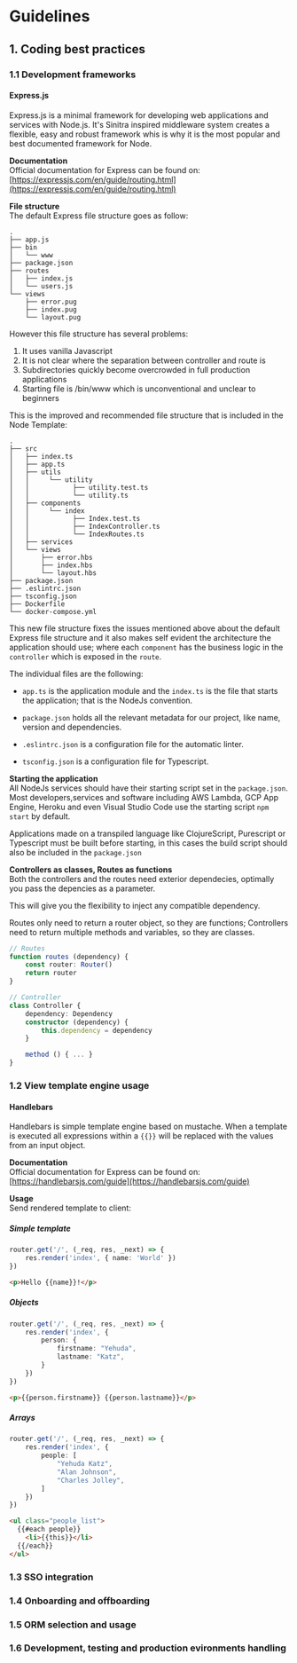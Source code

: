 # Guidelines
## 1. Coding best practices
### 1.1 Development frameworks
#### Express.js
Express.js is a minimal framework for developing web applications and services with Node.js.
It's Sinitra inspired middleware system creates a flexible, easy and robust framework whis is why it is the most popular and best documented framework for Node.

**Documentation**  
Official documentation for Express can be found on: [https://expressjs.com/en/guide/routing.html](https://expressjs.com/en/guide/routing.html)

**File structure**  
The default Express file structure goes as follow:
```
.
├── app.js
├── bin
│   └── www
├── package.json
├── routes
│   ├── index.js
│   └── users.js
└── views
    ├── error.pug
    ├── index.pug
    └── layout.pug
```
However this file structure has several problems:
1. It uses vanilla Javascript
2. It is not clear where the separation between controller and route is
3. Subdirectories quickly become overcrowded in full production applications
4. Starting file is /bin/www which is unconventional and unclear to beginners
  
This is the improved and recommended file structure that is included in the Node Template:
```
.
├── src
│   ├── index.ts
│   ├── app.ts
│   ├── utils
│   │     └── utility
│   │           ├── utility.test.ts
│   │           └── utility.ts
│   ├── components
│   │     └── index
│   │           ├── Index.test.ts
│   │           ├── IndexController.ts
│   │           └── IndexRoutes.ts
│   ├── services
│   └── views
│       ├── error.hbs
│       ├── index.hbs
│       └── layout.hbs
├── package.json
├── .eslintrc.json
├── tsconfig.json
├── Dockerfile
└── docker-compose.yml
```
This new file structure fixes the issues mentioned above about the default Express file structure and it also makes self evident the architecture the application should use; where each `component` has the business logic in the `controller` which is exposed in the `route`.

The individual files are the following:

- `app.ts` is the application module and the `index.ts` is the file that starts the application; that is the NodeJs convention.

- `package.json` holds all the relevant metadata for our project, like name, version and dependencies.  

- `.eslintrc.json` is a configuration file for the automatic linter.  

- `tsconfig.json` is a configuration file for Typescript.

**Starting the application**  
All NodeJs services should have their starting script set in the `package.json`. Most developers,services and software including AWS Lambda, GCP App Engine, Heroku and even Visual Studio Code use the starting script `npm start` by default.

Applications made on a transpiled language like ClojureScript, Purescript or Typescript must be built before starting, in this cases the build script should also be included in the `package.json`

**Controllers as classes, Routes as functions**  
Both the controllers and the routes need exterior dependecies, optimally you pass the depencies as a parameter.

This will give you the flexibility to inject any compatible dependency.

Routes only need to return a router object, so they are functions; Controllers need to return multiple methods and variables, so they are classes.

```typescript
// Routes
function routes (dependency) {
    const router: Router()
    return router
}

// Controller
class Controller {
    dependency: Dependency
    constructor (dependency) {
        this.dependency = dependency
    }

    method () { ... }
}
```

### 1.2 View template engine usage
#### Handlebars
Handlebars is simple template engine based on mustache. When a template is executed all expressions within a `{{}}` will be replaced with the values from an input object.

**Documentation**  
Official documentation for Express can be found on: [https://handlebarsjs.com/guide](https://handlebarsjs.com/guide)

**Usage**  
Send rendered template to client:
##### Simple template
```typescript
router.get('/', (_req, res, _next) => {
    res.render('index', { name: 'World' })
})
```
```html
<p>Hello {{name}}!</p>
```
##### Objects
```typescript
router.get('/', (_req, res, _next) => {
    res.render('index', {
        person: {
            firstname: "Yehuda",
            lastname: "Katz",
        }
    })
})
```
```html
<p>{{person.firstname}} {{person.lastname}}</p>
```

##### Arrays
```typescript
router.get('/', (_req, res, _next) => {
    res.render('index', {
        people: [
            "Yehuda Katz",
            "Alan Johnson",
            "Charles Jolley",
        ]
    })
})
```
```html
<ul class="people_list">
  {{#each people}}
    <li>{{this}}</li>
  {{/each}}
</ul>
```

### 1.3 SSO integration

### 1.4 Onboarding and offboarding

### 1.5 ORM selection and usage

### 1.6 Development, testing and production evironments handling